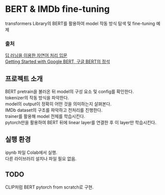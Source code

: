 # BERT & IMDb fine-tuning

transformers Library의 BERT를 활용하여 model 작동 방식 탐색 및 fine-tuning 예제

### 출처

[딥 러닝을 이용한 자연어 처리 입문](https://wikidocs.net/24586)\
[Getting Started with Google BERT, 구글 BERT의 정석](https://github.com/PacktPublishing/Getting-Started-with-Google-BERT?tab=readme-ov-file)

## 프로젝트 소개

BERT pretrain을 불러온 뒤 model의 구성 요소 및 config를 확인한다. \
tokenizer의 작동 방식을 파악한다. \
model의 output이 정확히 어떤 것을 의미하는지 살펴본다. \
IMDb dataset의 구조를 파악하고 전처리를 진행한다. \
trainer를 활용해 model 전체를 학습시킨다. \
pytorch만을 활용하여 BERT 뒤에 linear layer를 연결한 후 이 layer만 학습시킨다. 


## 실행 환경
ipynb 파일 Colab에서 실행. \
다른 라이브러리 설치나 파일 필요 없음.

## TODO

CLIP처럼 BERT pytorch from scratch로 구현.